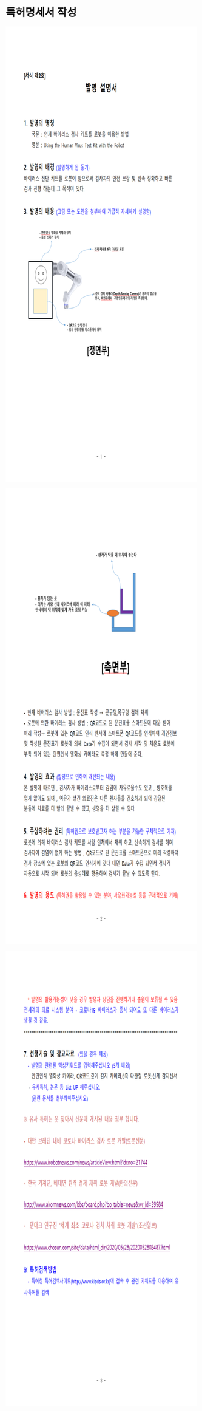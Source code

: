 # 특허명세서 작성

<p align="left" margin=100>  <img src="https://github.com/kjj3436/industrial-AI/blob/master/images/2020-12-01001.png"  width="900" height="1200"> </p>
<p align="left" margin=100>  <img src="https://github.com/kjj3436/industrial-AI/blob/master/images/2020-12-01002.png"  width="900" height="1200"> </p>
<p align="left" margin=100>  <img src="https://github.com/kjj3436/industrial-AI/blob/master/images/2020-12-01003.png"  width="900" height="1200"> </p>
